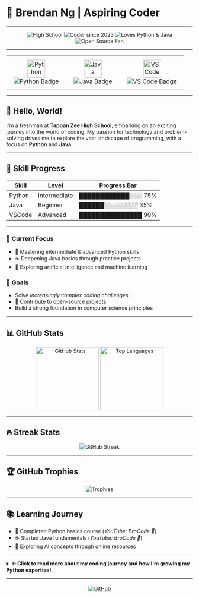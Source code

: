 # 🌟 Brendan Ng | **Aspiring Coder**

---

<p align="center">
  <img src="https://img.shields.io/badge/HighSchooler-Tappan%20Zee-8e44ad?style=for-the-badge" alt="High School" />
  <img src="https://img.shields.io/badge/Coder%20since-2023-e67e22?style=for-the-badge" alt="Coder since 2023" />
  <img src="https://img.shields.io/badge/Loves-Python_&_Java-16a085?style=for-the-badge" alt="Loves Python & Java" />
  <img src="https://img.shields.io/badge/Open_Source-Fan%20in%20training-27ae60?style=for-the-badge" alt="Open Source Fan" />
</p>

---

<table align="center">
  <tr>
    <td align="center" style="padding: 10px 20px;">
      <img src="https://cdn.jsdelivr.net/gh/devicons/devicon/icons/python/python-original.svg" width="48" height="48" alt="Python Icon" /><br />
      <img src="https://img.shields.io/badge/Python-Enthusiast-ffd343?style=for-the-badge&logo=python&logoColor=white" alt="Python Badge" />
    </td>
    <td align="center" style="padding: 10px 20px;">
      <img src="https://cdn.jsdelivr.net/gh/devicons/devicon/icons/java/java-original.svg" width="48" height="48" alt="Java Icon" /><br />
      <img src="https://img.shields.io/badge/Java-Learning-f87171?style=for-the-badge&logo=java&logoColor=white" alt="Java Badge" />
    </td>
    <td align="center" style="padding: 10px 20px;">
      <img src="https://cdn.jsdelivr.net/gh/devicons/devicon/icons/vscode/vscode-original.svg" width="48" height="48" alt="VS Code Icon" /><br />
      <img src="https://img.shields.io/badge/VSCode-Power_User-66cdf1?style=for-the-badge&logo=visual-studio-code&logoColor=white" alt="VS Code Badge" />
    </td>
  </tr>
</table>

---

## 👋 **Hello, World!**

I'm a freshman at **Tappan Zee High School**, embarking on an exciting journey into the world of coding. My passion for technology and problem-solving drives me to explore the vast landscape of programming, with a focus on **Python** and **Java**.

---

## 🧰 **Skill Progress**
| Skill   | Level        | Progress Bar            |
|---------|--------------|------------------------|
| Python  | Intermediate | ████████████░░░ 75%    |
| Java    | Beginner     | ██████░░░░░░░░ 35%     |
| VSCode  | Advanced     | ███████████████ 90%    |

---

### 🚀 **Current Focus**
- 🐍 Mastering intermediate & advanced Python skills
- ☕ Deepening Java basics through practice projects
- 🤖 Exploring artificial intelligence and machine learning

### 🎯 **Goals**
- Solve *increasingly complex coding challenges*
- 🚩 Contribute to open-source projects
- Build a strong foundation in computer science principles

---

## 📊 **GitHub Stats**

<div align="center">
  <img src="https://github-readme-stats.vercel.app/api?username=BrendanNg8&show_icons=true&theme=radical" alt="GitHub Stats" height="170"/>
  <img src="https://github-readme-stats.vercel.app/api/top-langs/?username=BrendanNg8&layout=compact&theme=radical" alt="Top Languages" height="170"/>
</div>

---

## 🔥 **Streak Stats**

<div align="center">
  <img src="https://github-readme-streak-stats.herokuapp.com/?user=BrendanNg8&theme=gruvbox_duo" alt="GitHub Streak"/>
</div>

---

## 🏆 **GitHub Trophies**

<div align="center">
  <img src="https://github-profile-trophy.vercel.app/?username=BrendanNg8&theme=gruvbox&column=7" alt="Trophies">
</div>

---

## 📚 **Learning Journey**

- 🐍 Completed Python basics course (*YouTube: BroCode 🐐*)
- ☕ Started Java fundamentals (*YouTube: BroCode 🐐*)
- 🧠 Exploring AI concepts through online resources

---

<details>
  <summary><b>✨ Click to read more about my coding journey and how I'm growing my Python expertise!</b></summary>
  
  ### How I'm Improving My Python Expertise

  - Recently moved on from basics to mastering OOP principles, modules, and decorators.
  - Building mini-projects like games, calculators, and automation tools to reinforce learning.
  - Solving coding challenges on platforms like LeetCode.
  - Learning best practices: code style, documentation, and code reviews.
  - Exploring new standard libraries and powerful third-party packages (e.g., `requests`, `pandas`, `matplotlib`).
  - Starting to use Git and GitHub to share and collaborate on code.
  - Reading Python source code and building a habit of writing tests for my projects.
  - Experimenting with basic AI and ML concepts using Python frameworks.

  Each week, I push myself to learn a new concept or project and reflect on it. My goal is to move from 'Intermediate' to 'Advanced' by building real-world, open-source contributions.

</details>

---

<div align="center" style="margin-top: 18px;">
  <a href="https://github.com/BrendanNg8" target="_blank">
    <img src="https://img.shields.io/badge/GitHub-Follow-1e90ff?style=for-the-badge&logo=github" alt="GitHub">
  </a>
</div>
